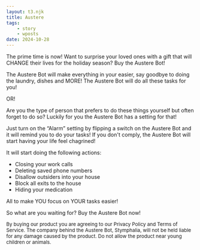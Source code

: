 ```yaml
---
layout: t3.njk
title: Austere
tags:
    - story
    - wposts
date: 2024-10-28
---
```


The prime time is now! Want to surprise your loved ones with a gift that will CHANGE their lives for the holiday season? Buy the Austere Bot!

The Austere Bot will make everything in your easier, say goodbye to doing the laundry, dishes and MORE! The Austere Bot will do all these tasks for you!

OR!

Are you the type of person that prefers to do these things yourself but often forget to do so? Luckily for you the Austere Bot has a setting for that!

Just turn on the “Alarm” setting by flipping a switch on the Austere Bot and it will remind you to do your tasks! If you don't comply, the Austere Bot will start having your life feel chagrined!

It will start doing the following actions:

- Closing your work calls
- Deleting saved phone numbers
- Disallow outsiders into your house
- Block all exits to the house
- Hiding your medication

All to make YOU focus on YOUR tasks easier!

So what are you waiting for? Buy the Austere Bot now!


<div style="font-size:small; margin:0px;" class="box2">
By buying our product you are agreeing to our Privacy Policy and Terms of Service. The company behind the Austere Bot, Stymphalia, will not be held liable for any damage caused by the product. Do not allow the product near young children or animals.
</div>